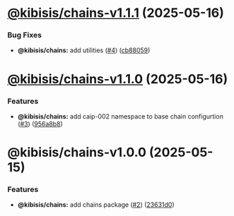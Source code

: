 # [@kibisis/chains-v1.1.1](https://github.com/kibis-is/toolkit/compare/@kibisis/chains-v1.1.0...@kibisis/chains-v1.1.1) (2025-05-16)


### Bug Fixes

* **@kibisis/chains:** add utilities ([#4](https://github.com/kibis-is/toolkit/issues/4)) ([cb88059](https://github.com/kibis-is/toolkit/commit/cb8805981deeabe0a7e1dee88d3777e21a7f5b3c))

# [@kibisis/chains-v1.1.0](https://github.com/kibis-is/toolkit/compare/@kibisis/chains-v1.0.0...@kibisis/chains-v1.1.0) (2025-05-16)


### Features

* **@kibisis/chains:** add caip-002 namespace to base chain configurtion ([#3](https://github.com/kibis-is/toolkit/issues/3)) ([956a8b8](https://github.com/kibis-is/toolkit/commit/956a8b8035f6b979e231f4f81f56266ba0d44aa4))

# @kibisis/chains-v1.0.0 (2025-05-15)


### Features

* **@kibisis/chains:** add chains package ([#2](https://github.com/kibis-is/toolkit/issues/2)) ([23631d0](https://github.com/kibis-is/toolkit/commit/23631d0e08673aad346994857274aa94ee3ab146))
